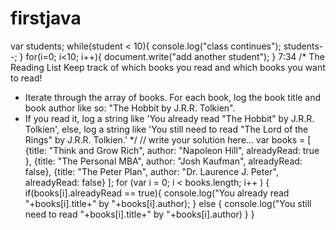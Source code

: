 # firstjava
var students;
 while(student < 10){
     console.log("class continues");
     students--;
 }
for(i=0; i<10; i++){
    document.write("add another student");
}
7:34
/*
The Reading List
Keep track of which books you read and which books you want to read!
- Iterate through the array of books. For each book, log the book title
  and book author like so: "The Hobbit by J.R.R. Tolkien".
- If you read it, log a string like
  'You already read "The Hobbit" by J.R.R. Tolkien', 
  else, log a string
  like 'You still need to read "The Lord of the Rings" by J.R.R. Tolkien.'
*/
// write your solution here...
var books = [
    {title: "Think and Grow Rich", author: "Napoleon Hill", alreadyRead: true },
    {title: "The Personal MBA", author: "Josh Kaufman", alreadyRead: false},
    {title: "The Peter Plan", author: "Dr. Laurence J. Peter", alreadyRead: false}
  ];
  for (var i = 0; i < books.length; i++ ) {
      if(books[i].alreadyRead == true){
          console.log("You already read "+books[i].title+" by "+books[i].author);
      }
      else {
          console.log("You still need to read "+books[i].title+" by "+books[i].author)
      }
  }
